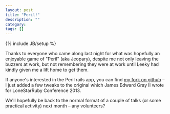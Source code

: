 ```yaml
---
layout: post
title: "Peril!"
description: ""
category: 
tags: []
---
```

{% include JB/setup %}

Thanks to everyone who came along last night for what was hopefully an enjoyable game of "Peril" (aka Jeopary), despite me not only leaving the buzzers at work, but not remembering they were at work until Leeky had kindly given me a lift home to get them.

If anyone's interested in the Peril rails app, you can find [my fork on github](https://github.com/kerryb/peril) &ndash; I just added a few tweaks to the original which James Edward Gray II wrote for LoneStarRuby Conference 2013.

We'll hopefully be back to the normal format of a couple of talks (or some practical activity) next month &ndash; any volunteers?
